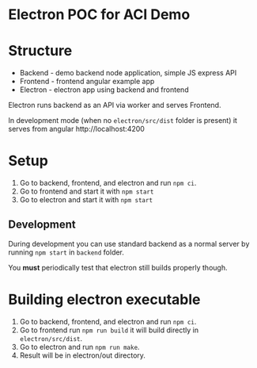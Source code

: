 # Electron POC for ACI Demo

# Structure

* Backend - demo backend node application, simple JS express API
* Frontend - frontend angular example app
* Electron - electron app using backend and frontend

Electron runs backend as an API via worker and serves Frontend.

In development mode (when no `electron/src/dist` folder is present) it serves from angular http://localhost:4200



# Setup

1. Go to backend, frontend, and electron and run `npm ci`.
2. Go to frontend and start it with `npm start`
3. Go to electron and start it with `npm start`

## Development

During development you can use standard backend as a normal server by running `npm start` in `backend` folder.

You **must** periodically test that electron still builds properly though.

# Building electron executable

1. Go to backend, frontend, and electron and run `npm ci`.
2. Go to frontend run `npm run build` it will build directly in `electron/src/dist`.
3. Go to electron and run `npm run make`.
4. Result will be in electron/out directory.